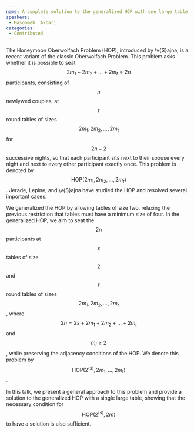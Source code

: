 ```yaml
--- 
name: A complete solution to the generalized HOP with one large table 
speakers: 
 - Masoomeh  Akbari  
categories:
 - Contributed
--- 
```

 
The Honeymoon Oberwolfach Problem (HOP), introduced by \v{S}ajna, is a recent variant of the classic Oberwolfach Problem. This problem asks whether it is possible to seat $$2m_1 + 2m_2 + \dots + 2m_t = 2n$$ participants, consisting of $$n$$ newlywed couples, at $$t$$ round tables of sizes $$2m_1, 2m_2, \dots, 2m_t$$ for $$2n - 2$$ successive nights, so that each participant sits next to their spouse every night and next to every other participant exactly once. This problem is denoted by $$\mathrm{HOP}(2m_1, 2m_2, \ldots, 2m_t)$$. Jerade, Lepine, and \v{S}ajna have studied the HOP and resolved several important cases.

We generalized the HOP by allowing tables of size two, relaxing the previous restriction that tables must have a minimum size of four. In the generalized HOP, we aim to seat the $$2n$$ participants at $$s$$ tables of size $$2$$ and $$t$$ round tables of sizes $$2m_1, 2m_2, \dots, 2m_t$$, where $$2n = 2s + 2m_1 + 2m_2 + \dots + 2m_t$$ and $$m_i \geq 2$$, while preserving the adjacency conditions of the HOP. We denote this problem by $$\mathrm{HOP}(2^{\langle s \rangle}, 2m_1, \ldots, 2m_t)$$.

In this talk, we present a general approach to this problem and provide a solution to the generalized HOP with a single large table, showing that the necessary condition for $$\mathrm{HOP}(2^{\langle s \rangle}, 2m)$$ to have a solution is also sufficient.
